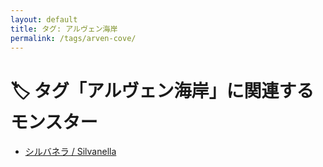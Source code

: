 ```yaml
---
layout: default
title: タグ: アルヴェン海岸
permalink: /tags/arven-cove/
---
```

# 🏷️ タグ「アルヴェン海岸」に関連するモンスター

- [シルバネラ / Silvanella](/monsterdex/monster/Silvanella.html)
